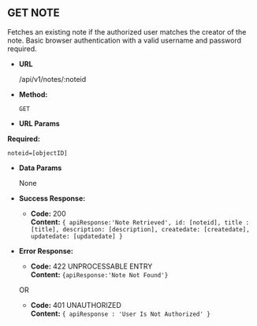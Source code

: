 **GET NOTE**
----
  Fetches an existing note if the authorized user matches the creator of the note. Basic browser authentication with a valid username and password required.

* **URL**

  /api/v1/notes/:noteid

* **Method:**

  `GET`

*  **URL Params**

  **Required:**

  `noteid=[objectID]`

* **Data Params**

  None

* **Success Response:**

  * **Code:** 200 <br />
    **Content:** `{ apiResponse:'Note Retrieved', id: [noteid], title : [title], description: [description], createdate: [createdate], updatedate: [updatedate] }`

* **Error Response:**

  * **Code:** 422 UNPROCESSABLE ENTRY <br />
  **Content:** `{apiResponse:'Note Not Found'}`

  OR

  * **Code:** 401 UNAUTHORIZED <br />
  **Content:** `{ apiResponse : 'User Is Not Authorized' }`
